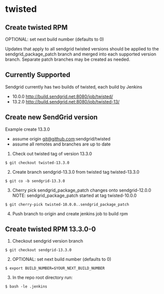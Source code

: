 twisted
=======

## Create twisted RPM

OPTIONAL: set next build number (defaults to 0)

Updates that apply to all sendgrid twisted versions should be applied
to the sendgrid_package_patch branch and merged into each supported
version branch.  Separate patch branches may be created as needed.

## Currently Supported

Sendgrid currently has two builds of twisted, each build by Jenkins

* 10.0.0 http://build.sendgrid.net:8080/job/twisted/
* 13.2.0 http://build.sendgrid.net:8080/job/twisted-13/

## Create new SendGrid version
Example create 13.3.0
* assume origin git@github.com:sendgrid/twisted
* assume all remotes and branches are up to date

1. Check out twisted tag of version 13.3.0
```shell
$ git checkout twisted-13.3.0
```

2. Create branch sendgrid-13.3.0 from twisted tag twisted-13.3.0
```shell
$ git co -b sendgrid-13.3.0
```

3. Cherry pick sendgrid_package_patch changes onto sendgrid-12.0.0
NOTE: sendgrid_package_patch started at tag twisted-10.0.0
```shell
$ git cherry-pick twisted-10.0.0..sendgrid_package_patch
```

4. Push branch to origin and create jenkins job to build rpm

## Create twisted RPM 13.3.0-0
1. Checkout sendgrid version branch
```shell
$ git checkout sendgrid-13.3.0
```

2. OPTIONAL: set next build number (defaults to 0)
```shell
$ export BUILD_NUMBER=$YOUR_NEXT_BUILD_NUMBER
```

3. In the repo root directory run:

```shell
$ bash -le .jenkins
```
